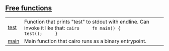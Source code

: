 
## [Free functions](./hello_world_sub_package-free_functions.md)

| | |
|:---|:---|
| [test](./hello_world_sub_package-test.md) | Function that prints "test" to stdout with endline. Can invoke it like that:  ```cairo     fn main() {         test();     } ``` |
| [main](./hello_world_sub_package-main.md) | Main function that cairo runs as a binary entrypoint. |
